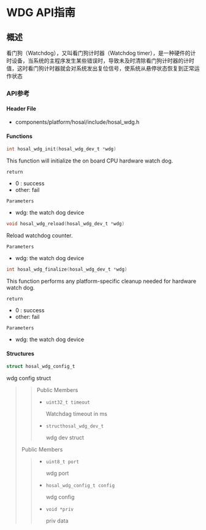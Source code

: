 # WDG API指南

## 概述

看门狗（Watchdog），又叫看门狗计时器（Watchdog timer），是一种硬件的计时设备，当系统的主程序发生某些错误时，导致未及时清除看门狗计时器的计时值，这时看门狗计时器就会对系统发出复位信号，使系统从悬停状态恢复到正常运作状态

### API参考

#### Header File

- components/platform/hosal/include/hosal_wdg.h

#### Functions

```c
int hosal_wdg_init(hosal_wdg_dev_t *wdg)
```

This function will initialize the on board CPU hardware watch dog.

`return`

- 0 : success
- other: fail

`Parameters`

- wdg: the watch dog device

```c
void hosal_wdg_reload(hosal_wdg_dev_t *wdg)
```

Reload watchdog counter.

`Parameters`

- wdg: the watch dog device



```c
int hosal_wdg_finalize(hosal_wdg_dev_t *wdg)
```

This function performs any platform-specific cleanup needed for hardware watch dog.

`return`

- 0 : success
- other: fail

`Parameters`

- wdg: the watch dog device

#### Structures

```c
struct hosal_wdg_config_t
```

wdg config struct

> > Public Members
> >
> > - `uint32_t timeout`
> >
> >   Watchdag timeout in ms
> >
> > - `structhosal_wdg_dev_t`
> >
> >   wdg dev struct
>
> Public Members
>
> > - `uint8_t port`
> >
> >   wdg port
> >
> > - `hosal_wdg_config_t config`
> >
> >   wdg config
> >
> > - `void *priv`
> >
> >   priv data